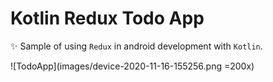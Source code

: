 # Kotlin Redux Todo App

✨ Sample of using `Redux` in android development with `Kotlin`.

![TodoApp](images/device-2020-11-16-155256.png =200x)
